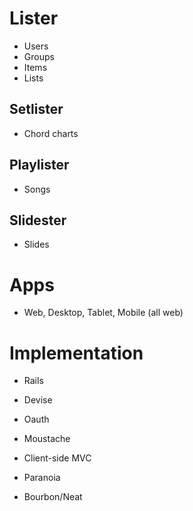# Lister

- Users
- Groups
- Items
- Lists

## Setlister

- Chord charts

## Playlister

- Songs

## Slidester

- Slides

# Apps

- Web, Desktop, Tablet, Mobile (all web)

# Implementation

- Rails

- Devise

- Oauth

- Moustache

- Client-side MVC

- Paranoia

- Bourbon/Neat
